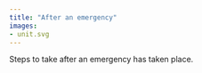 ```yaml
---
title: "After an emergency"
images:
- unit.svg
---
```


Steps to take after an emergency has taken place.
